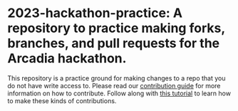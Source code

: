 # 2023-hackathon-practice: A repository to practice making forks, branches, and pull requests for the Arcadia hackathon.

This repository is a practice ground for making changes to a repo that you do not have write access to.
Please read our [contribution guide](./CONTRIBUTING.MD) for more information on how to contribute.
Follow along with [this tutorial](https://training.arcadiascience.com/workshops/20231006-github-hacktoberfest/lesson/) to learn how to make these kinds of contributions.
